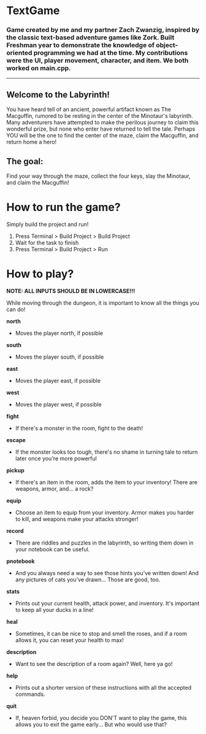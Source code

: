 # TextGame
### Game created by me and my partner Zach Zwanzig, inspired by the classic text-based adventure games like Zork. Built Freshman year to demonstrate the knowledge of object-oriented programming we had at the time. My contributions were the UI, player movement, character, and item. We both worked on main.cpp.
---
## Welcome to the Labyrinth!

You have heard tell of an ancient, powerful artifact known as The Macguffin, rumored to be resting in the center of the Minotaur's labyrinth.
Many adventurers have attempted to make the perilous journey to claim this wonderful prize, but none who enter have returned to tell the tale.
Perhaps YOU will be the one to find the center of the maze, claim the Macguffin, and return home a hero!


## The goal:

Find your way through the maze, collect the four keys, slay the Minotaur, and claim the Macguffin!


# How to run the game?

Simply build the project and run!
1. Press Terminal > Build Project > Build Project 
2. Wait for the task to finish
3. Press Terminal > Build Project > Run

# How to play?

**NOTE: ALL INPUTS SHOULD BE IN LOWERCASE!!!**

While moving through the dungeon, it is important to know all the things you can do!

**north**

* Moves the player north, if possible

**south**

* Moves the player south, if possible

**east**

* Moves the player east, if possible

**west**

* Moves the player west, if possible

**fight**

* If there's a monster in the room, fight to the death!

**escape**

* If the monster looks too tough, there's no shame in turning tale to return later once you're more powerful

**pickup**

* If there's an item in the room, adds the item to your inventory! There are weapons, armor, and... a rock?

**equip**

* Choose an item to equip from your inventory. Armor makes you harder to kill, and weapons make your attacks stronger!

**record**

* There are riddles and puzzles in the labyrinth, so writing them down in your notebook can be useful.

**pnotebook**

* And you always need a way to see those hints you've written down! And any pictures of cats you've drawn... Those are good, too.

**stats**

* Prints out your current health, attack power, and inventory. It's important to keep all your ducks in a line!

**heal**

* Sometimes, it can be nice to stop and smell the roses, and if a room allows it, you can reset your health to max!

**description**

* Want to see the description of a room again? Well, here ya go!

**help**

* Prints out a shorter version of these instructions with all the accepted commands.

**quit**

* If, heaven forbid, you decide you DON'T want to play the game, this allows you to exit the game early... But who would use that?
